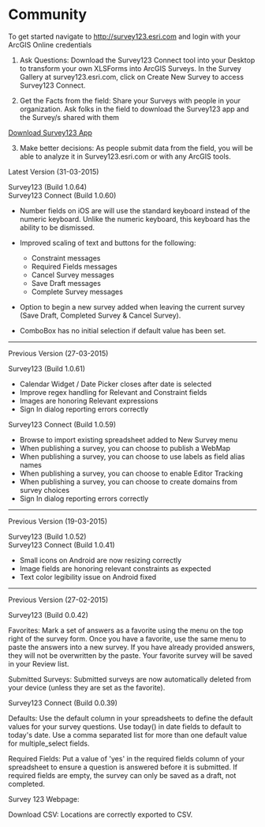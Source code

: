 # Community

To get started navigate to http://survey123.esri.com and login with your ArcGIS Online credentials

1) Ask Questions: Download the Survey123 Connect tool into your Desktop to transform your own XLSForms into ArcGIS Surveys. In the Survey Gallery at survey123.esri.com, click on Create New Survey to access Survey123 Connect.

2) Get the Facts from the field: Share your Surveys with people in your organization. Ask folks in the field to download the Survey123 app and the Survey/s shared with them

[Download Survey123 App](https://github.com/Esri/Survey123Community/issues/39)
  
3) Make better decisions: As people submit data from the field, you will be able to analyze it in Survey123.esri.com or with any ArcGIS tools.

Latest Version (31-03-2015)

Survey123 (Build 1.0.64)  
Survey123 Connect (Build 1.0.60)

- Number fields on iOS are will use the standard keyboard instead of the numeric keyboard. Unlike the numeric keyboard, this keyboard has the ability to be dismissed.

- Improved scaling of text and buttons for the following:
  - Constraint messages
  - Required Fields messages
  - Cancel Survey messages
  - Save Draft messages
  - Complete Survey messages
 
- Option to begin a new survey added when leaving the current survey (Save Draft, Completed Survey & Cancel Survey).

- ComboBox has no initial selection if default value has been set. 

___________________________________________________________________________________________________________________

Previous Version (27-03-2015)

Survey123 (Build 1.0.61)

- Calendar Widget / Date Picker closes after date is selected 
- Improve regex handling for Relevant and Constraint fields
- Images are honoring Relevant expressions
- Sign In dialog reporting errors correctly

Survey123 Connect (Build 1.0.59)

- Browse to import existing spreadsheet added to New Survey menu
- When publishing a survey, you can choose to publish a WebMap
- When publishing a survey, you can choose to use labels as field alias names
- When publishing a survey, you can choose to enable Editor Tracking
- When publishing a survey, you can choose to create domains from survey choices
- Sign In dialog reporting errors correctly

___________________________________________________________________________________________________________________

Previous Version (19-03-2015)

Survey123 (Build 1.0.52)  
Survey123 Connect (Build 1.0.41)

- Small icons on Android are now resizing correctly
- Image fields are honoring relevant constraints as expected
- Text color legibility issue on Android fixed
 

___________________________________________________________________________________________________________________

Previous Version (27-02-2015)

Survey123 (Build 0.0.42)

Favorites:
Mark a set of answers as a favorite using the menu on the top right of the survey form. Once you have a favorite, use the same menu to paste the answers into a new survey. If you have already provided answers, they will not be overwritten by the paste. Your favorite survey will be saved in your Review list.

Submitted Surveys:
Submitted surveys are now automatically deleted from your device (unless they are set as the favorite).

Survey123 Connect (Build 0.0.39)

Defaults:
Use the default column in your spreadsheets to define the default values for your survey questions. Use today() in date fields to default to today's date. Use a comma separated list for more than one default value for multiple_select fields.

Required Fields:
Put a value of 'yes' in the required fields column of your spreadsheet to ensure a question is answered before it is submitted. If required fields are empty, the survey can only be saved as a draft, not completed.

Survey 123 Webpage:

Download CSV:
Locations are correctly exported to CSV.
